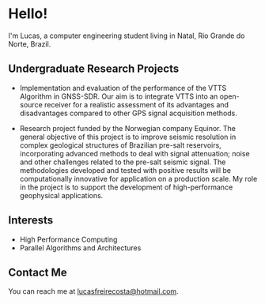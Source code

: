 # Hello!

I'm Lucas, a computer engineering student living in Natal, Rio Grande do Norte, Brazil.

## Undergraduate Research Projects
* Implementation and evaluation of the performance of the VTTS Algorithm in GNSS-SDR. Our aim is to integrate VTTS into an open-source receiver for a realistic assessment of its advantages and disadvantages compared to other GPS signal acquisition methods.

* Research project funded by the Norwegian company Equinor. The general objective of this project is to improve seismic resolution in complex geological structures of Brazilian pre-salt reservoirs, incorporating advanced methods to deal with signal attenuation; noise and other challenges related to the pre-salt seismic signal. The methodologies developed and tested with positive results will be computationally innovative for application on a production scale. My role in the project is to support the development of high-performance geophysical applications.

## Interests

* High Performance Computing
* Parallel Algorithms and Architectures

## Contact Me

You can reach me at <lucasfreirecosta@hotmail.com>.
